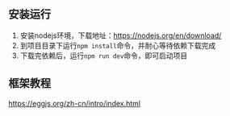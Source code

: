 ## 安装运行
1. 安装nodejs环境，下载地址：https://nodejs.org/en/download/
2. 到项目目录下运行`npm install`命令，并耐心等待依赖下载完成
3. 下载完依赖后，运行`npm run dev`命令，即可启动项目

## 框架教程
https://eggjs.org/zh-cn/intro/index.html
